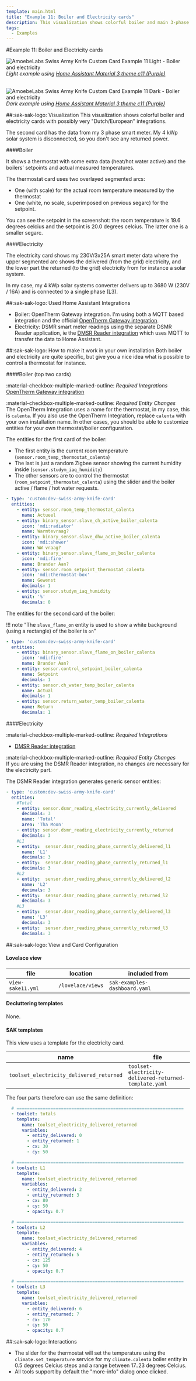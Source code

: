 ```yaml
---
template: main.html
title: "Example 11: Boiler and Electricity cards"
description: This visualization shows colorful boiler and main 3-phase electricity cards with possibly very "Dutch/European" integrations.
tags:
  - Examples
---
```

#Example 11: Boiler and Electricity cards

![AmoebeLabs Swiss Army Knife Custom Card Example 11 Light - Boiler and electricity]
_Light example using [Home Assistant Material 3 theme c11 (Purple)][ham3-c11-url]_

<br>![AmoebeLabs Swiss Army Knife Custom Card Example 11 Dark - Boiler and electricity]
_Dark example using [Home Assistant Material 3 theme c11 (Purple)][ham3-c11-url]_

##:sak-sak-logo: Visualization
This visualization shows colorful boiler and electricity cards with possibly very "Dutch/European" integrations.

The second card has the data from my 3 phase smart meter. My 4 kWp solar system is disconnected, so you don't see any returned power.

####Boiler

It shows a thermostat with some extra data (heat/hot water active) and the boilers' setpoints and actual measured temperatures.

The thermostat card uses two overlayed segmented arcs:
- One (with scale) for the actual room temperature measured by the thermostat
- One (white, no scale, superimposed on previous segarc) for the setpoint.

You can see the setpoint in the screenshot: the room temperature is 19.6 degrees celcius and the setpoint is 20.0 degrees celcius. The latter one is a smaller segarc.

####Electricity

The electricity card shows my 230V/3x25A smart meter data where the upper segmented arc shows the delivered (from the grid) electricity, and the lower part the returned (to the grid) electricity from for instance a solar system.

In my case, my 4 kWp solar systems converter delivers up to 3680 W (230V / 16A) and is connected to a single phase (L3).

##:sak-sak-logo: Used Home Assistant Integrations
- Boiler: OpenTherm Gateway integration. I'm using both a MQTT based integration and the official [OpenTherm Gateway integration](https://www.home-assistant.io/integrations/opentherm_gw#sensors).
- Electricity: DSMR smart meter readings using the separate DSMR Reader application, ie the [DMSR Reader integration](https://www.home-assistant.io/integrations/dsmr_reader/) which uses MQTT to transfer the data to Home Assistant.

##:sak-sak-logo: How to make it work in your own installation
Both boiler and electricity are quite specific, but give you a nice idea what is possible to control a thermostat for instance.

####Boiler (top two cards)

:material-checkbox-multiple-marked-outline: _Required Integrations_<br>
[OpenTherm Gateway integration](https://www.home-assistant.io/integrations/opentherm_gw#sensors)

:material-checkbox-multiple-marked-outline: _Required Entity Changes_<br>
The OpenTherm Integration uses a name for the thermostat, in my case, this is `calenta`. If you also use the OpenTherm Integration, replace `calenta` with your own installation name. In other cases, you should be able to customize entities for your own thermostat/boiler configuration.

The entities for the first card of the boiler:

- The first entity is the current room temperature (`sensor.room_temp_thermostat_calenta`)
- The last is just a random Zigbee sensor showing the current humidity inside (`sensor.studym_iaq_humidity`)
- The other sensors are to control the thermostat (`room_setpoint_thermostat_calenta`) using the slider and the boiler active / flame / hot water requests.

```yaml linenums="1" hl_lines="3 5 8 11 14 18"
- type: 'custom:dev-swiss-army-knife-card'
  entities:
    - entity: sensor.room_temp_thermostat_calenta
      name: Actueel
    - entity: binary_sensor.slave_ch_active_boiler_calenta
      icon: 'mdi:radiator'
      name: Warmtevraag?
    - entity: binary_sensor.slave_dhw_active_boiler_calenta
      icon: 'mdi:shower'
      name: WW vraag?
    - entity: binary_sensor.slave_flame_on_boiler_calenta
      icon: 'mdi:fire'
      name: Brander Aan?
    - entity: sensor.room_setpoint_thermostat_calenta
      icon: 'mdi:thermostat-box'
      name: Gewenst
      decimals: 1
    - entity: sensor.studym_iaq_humidity
      unit: '%'
      decimals: 0
```
The entities for the second card of the boiler:

!!! note "The `slave_flame_on` entity is used to show a white background (using a rectangle) of the boiler is `on`"

```yaml linenums="1" hl_lines="3 6 9 12"
- type: 'custom:dev-swiss-army-knife-card'
  entities:
    - entity: binary_sensor.slave_flame_on_boiler_calenta
      icon: 'mdi:fire'
      name: Brander Aan?
    - entity: sensor.control_setpoint_boiler_calenta
      name: Setpoint
      decimals: 1
    - entity: sensor.ch_water_temp_boiler_calenta
      name: Actual
      decimals: 1
    - entity: sensor.return_water_temp_boiler_calenta
      name: Return
      decimals: 1
```

####Electricity

:material-checkbox-multiple-marked-outline: _Required Integrations_<br>
- [DMSR Reader integration](https://www.home-assistant.io/integrations/dsmr_reader/)

:material-checkbox-multiple-marked-outline: _Required Entity Changes_<br>
If you are using the DSMR Reader integration, no changes are necessary for the electricity part.

The DSMR Reader integration generates generic sensor entities:

```yaml linenums="1" hl_lines="4 8 11 14 17 20 23 26"
- type: 'custom:dev-swiss-army-knife-card'
  entities:
    #Total
    - entity: sensor.dsmr_reading_electricity_currently_delivered
      decimals: 3
      name: 'Total'
      area: 'Tha Moon'
    - entity: sensor.dsmr_reading_electricity_currently_returned
      decimals: 3
    #L1
    - entity:  sensor.dsmr_reading_phase_currently_delivered_l1
      name: 'L1'
      decimals: 3
    - entity:  sensor.dsmr_reading_phase_currently_returned_l1
      decimals: 3
    #L2
    - entity:  sensor.dsmr_reading_phase_currently_delivered_l2
      name: 'L2'
      decimals: 3
    - entity:  sensor.dsmr_reading_phase_currently_returned_l2
      decimals: 3
    #L3
    - entity:  sensor.dsmr_reading_phase_currently_delivered_l3
      name: 'L3'
      decimals: 3
    - entity:  sensor.dsmr_reading_phase_currently_returned_l3
      decimals: 3
```
##:sak-sak-logo: View and Card Configuration

#### Lovelace view

| file | location | included from |
| ---- | -------- | ------------- |
| `view-sake11.yml` | `/lovelace/views` | `sak-examples-dashboard.yaml`|

#### Decluttering templates
None.

#### SAK templates
This view uses a template for the electricity card.

| name | file |
| ---- | -------- |
| `toolset_electricity_delivered_returned` | `toolset-electricity-delivered-returned-template.yaml` |

The four parts therefore can use the same definition:
```yaml linenums="1" hl_lines="2 12 23 34"
  # ================================================================
  - toolset: totals
    template:
      name: toolset_electricity_delivered_returned
      variables:
        - entity_delivered: 0
        - entity_returned: 1
        - cx: 30
        - cy: 50

  # ================================================================
  - toolset: L1
    template:
      name: toolset_electricity_delivered_returned
      variables:
        - entity_delivered: 2
        - entity_returned: 3
        - cx: 80
        - cy: 50
        - opacity: 0.7

  # ================================================================
  - toolset: L2
    template:
      name: toolset_electricity_delivered_returned
      variables:
        - entity_delivered: 4
        - entity_returned: 5
        - cx: 125
        - cy: 50
        - opacity: 0.7

  # ================================================================
  - toolset: L3
    template:
      name: toolset_electricity_delivered_returned
      variables:
        - entity_delivered: 6
        - entity_returned: 7
        - cx: 170
        - cy: 50
        - opacity: 0.7
```

##:sak-sak-logo: Interactions
- The slider for the thermostat will set the temperature using the `climate.set_temperature` service for my `climate.calenta` boiler entity in 0.5 degrees Celcius steps and a range between 17..23 degrees Celcius.
- All tools support by default the "more-info" dialog once clicked.

<!-- Image references -->

[AmoebeLabs Swiss Army Knife Custom Card Example 11]: ../assets/screenshots/sak-example-11.png
[AmoebeLabs Swiss Army Knife Custom Card Example 11 Light - Boiler and electricity]: ../assets/screenshots/sak-example-11-m3-c11-light.png "Swiss Army Knife Example 11 - Boiler and electricity, light theme"
[AmoebeLabs Swiss Army Knife Custom Card Example 11 Dark - Boiler and electricity]: ../assets/screenshots/sak-example-11-m3-c11-dark.png "Swiss Army Knife Example 11 - Boiler and electricity, dark theme"

<!--- External References... --->

[ham3-c11-url]: https://ha-m3-themes.docs.amoebelabs.com/examples/example-c11/